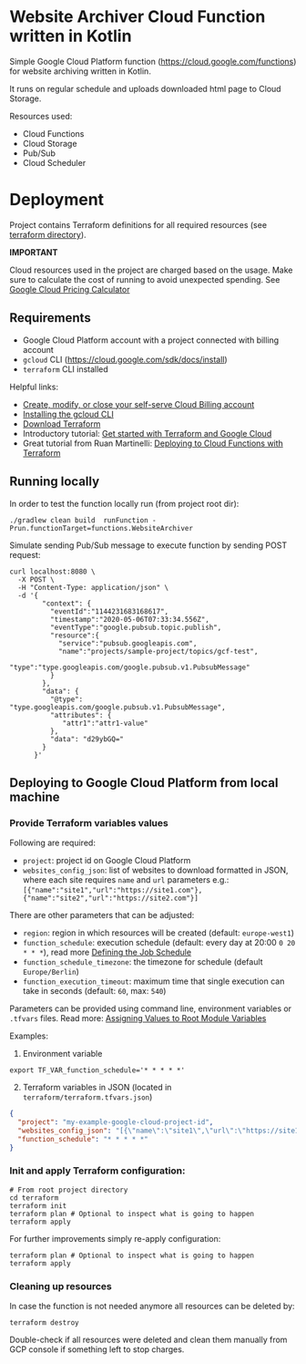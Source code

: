 # Website Archiver Cloud Function written in Kotlin

Simple Google Cloud Platform function (https://cloud.google.com/functions) for website archiving written in Kotlin.

It runs on regular schedule and uploads downloaded html page to Cloud Storage.

Resources used:

- Cloud Functions
- Cloud Storage
- Pub/Sub
- Cloud Scheduler

# Deployment

Project contains Terraform definitions for all required resources (see [terraform directory](terraform)).

**IMPORTANT**

Cloud resources used in the project are charged based on the usage. Make sure to calculate the cost of running to avoid
unexpected spending. See [Google Cloud Pricing Calculator](https://cloud.google.com/products/calculator)

## Requirements

- Google Cloud Platform account with a project connected with billing account
- `gcloud` CLI (https://cloud.google.com/sdk/docs/install)
- `terraform` CLI installed

Helpful links:

- [Create, modify, or close your self-serve Cloud Billing account](https://cloud.google.com/billing/docs/how-to/manage-billing-account)
- [Installing the gcloud CLI](https://cloud.google.com/sdk/docs/install)
- [Download Terraform](https://www.terraform.io/downloads)
- Introductory
  tutorial: [Get started with Terraform and Google Cloud](https://learn.hashicorp.com/collections/terraform/gcp-get-started)
- Great tutorial from Ruan
  Martinelli: [Deploying to Cloud Functions with Terraform](https://ruanmartinelli.com/posts/terraform-cloud-functions-nodejs-api)

## Running locally

In order to test the function locally run (from project root dir):

```shell
./gradlew clean build  runFunction -Prun.functionTarget=functions.WebsiteArchiver
```

Simulate sending Pub/Sub message to execute function by sending POST request:

```shell
curl localhost:8080 \
  -X POST \
  -H "Content-Type: application/json" \
  -d '{
        "context": {
          "eventId":"1144231683168617",
          "timestamp":"2020-05-06T07:33:34.556Z",
          "eventType":"google.pubsub.topic.publish",
          "resource":{
            "service":"pubsub.googleapis.com",
            "name":"projects/sample-project/topics/gcf-test",
            "type":"type.googleapis.com/google.pubsub.v1.PubsubMessage"
          }
        },
        "data": {
          "@type": "type.googleapis.com/google.pubsub.v1.PubsubMessage",
          "attributes": {
             "attr1":"attr1-value"
          },
          "data": "d29ybGQ="
        }
      }'
```

## Deploying to Google Cloud Platform from local machine

### Provide Terraform variables values

Following are required:

- `project`: project id on Google Cloud Platform
- `websites_config_json`: list of websites to download formatted in JSON, where each site requires `name` and `url`
  parameters e.g.: `[{"name":"site1","url":"https://site1.com"},{"name":"site2","url":"https://site2.com"}]`

There are other parameters that can be adjusted:

- `region`: region in which resources will be created (default: `europe-west1`)
- `function_schedule`: execution schedule (default: every day at 20:00 `0 20 * * *`), read
  more [Defining the Job Schedule](https://cloud.google.com/scheduler/docs/configuring/cron-job-schedules#defining_the_job_schedule)
- `function_schedule_timezone`: the timezone for schedule (default `Europe/Berlin`)
- `function_execution_timeout`: maximum time that single execution can take in seconds (default: `60`, max: `540`)

Parameters can be provided using command line, environment variables or `.tfvars` files. Read
more: [Assigning Values to Root Module Variables](https://www.terraform.io/language/values/variables#assigning-values-to-root-module-variables)

Examples:

1. Environment variable

```shell
export TF_VAR_function_schedule='* * * * *'
```

2. Terraform variables in JSON (located in `terraform/terraform.tfvars.json`)

```json
{
  "project": "my-example-google-cloud-project-id",
  "websites_config_json": "[{\"name\":\"site1\",\"url\":\"https://site1.com\"},{\"name\":\"site2\",\"url\":\"https://site2.com\"}]",
  "function_schedule": "* * * * *"
}
```

### Init and apply Terraform configuration:

```shell
# From root project directory
cd terraform
terraform init
terraform plan # Optional to inspect what is going to happen
terraform apply
```

For further improvements simply re-apply configuration:

```shell
terraform plan # Optional to inspect what is going to happen
terraform apply
```

### Cleaning up resources

In case the function is not needed anymore all resources can be deleted by:

```shell
terraform destroy
```

Double-check if all resources were deleted and clean them manually from GCP console if something left to stop charges.

